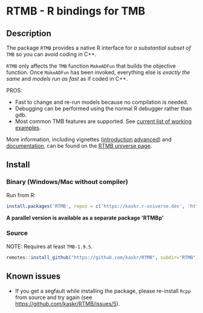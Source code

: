 # RTMB - R bindings for TMB

## Description

The package `RTMB` provides a native R interface for *a substantial subset of* `TMB` so you can avoid coding in C++.

`RTMB` only affects the `TMB` function `MakeADFun` that builds the objective function. Once `MakeADFun` has been invoked, everything else is *exactly the same* and *models run as fast* as if coded in C++.

PROS:

- Fast to change and re-run models because no compilation is needed.
- Debugging can be performed using the normal R debugger rather than gdb.
- Most common TMB features are supported. See [current list of working examples](./tmb_examples).

More information, including vignettes ([introduction](https://kaskr.r-universe.dev/articles/RTMB/RTMB-introduction.html) [advanced](https://kaskr.r-universe.dev/articles/RTMB/RTMB-advanced.html)) and [documentation](https://kaskr.r-universe.dev/RTMB#reference), can be found on the [RTMB universe page](https://kaskr.r-universe.dev/RTMB).

## Install

### Binary (Windows/Mac without compiler)

Run from R:

```r
install.packages('RTMB', repos = c('https://kaskr.r-universe.dev', 'https://cloud.r-project.org'))
```

**A parallel version is available as a separate package 'RTMBp'**

### Source

NOTE: Requires at least `TMB-1.9.5`.

```r
remotes::install_github("https://github.com/kaskr/RTMB", subdir="RTMB")
```

## Known issues

- If you get a segfault while installing the package, please re-install `Rcpp` from source and try again (see https://github.com/kaskr/RTMB/issues/5).
